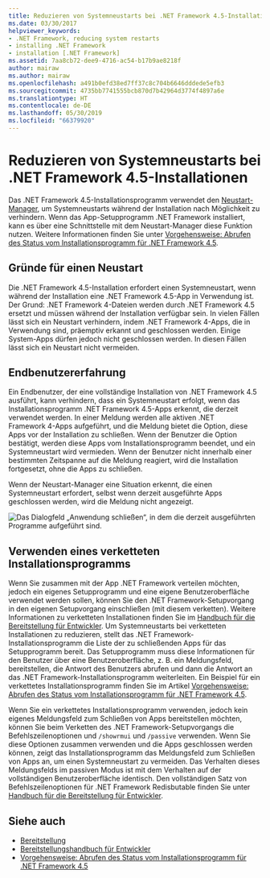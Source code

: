 ```yaml
---
title: Reduzieren von Systemneustarts bei .NET Framework 4.5-Installationen
ms.date: 03/30/2017
helpviewer_keywords:
- .NET Framework, reducing system restarts
- installing .NET Framework
- installation [.NET Framework]
ms.assetid: 7aa8cb72-dee9-4716-ac54-b17b9ae8218f
author: mairaw
ms.author: mairaw
ms.openlocfilehash: a491b0efd38ed7ff37c8c704b6646dddede5efb3
ms.sourcegitcommit: 4735bb7741555bcb870d7b42964d3774f4897a6e
ms.translationtype: HT
ms.contentlocale: de-DE
ms.lasthandoff: 05/30/2019
ms.locfileid: "66379920"
---
```

# <a name="reducing-system-restarts-during-net-framework-45-installations"></a>Reduzieren von Systemneustarts bei .NET Framework 4.5-Installationen
Das .NET Framework 4.5-Installationsprogramm verwendet den [Neustart-Manager](https://go.microsoft.com/fwlink/?LinkId=231425), um Systemneustarts während der Installation nach Möglichkeit zu verhindern. Wenn das App-Setupprogramm .NET Framework installiert, kann es über eine Schnittstelle mit dem Neustart-Manager diese Funktion nutzen. Weitere Informationen finden Sie unter [Vorgehensweise: Abrufen des Status vom Installationsprogramm für .NET Framework 4.5](../../../docs/framework/deployment/how-to-get-progress-from-the-dotnet-installer.md).  
  
## <a name="reasons-for-a-restart"></a>Gründe für einen Neustart  
 Die .NET Framework 4.5-Installation erfordert einen Systemneustart, wenn während der Installation eine .NET Framework 4.5-App in Verwendung ist. Der Grund: .NET Framework 4-Dateien werden durch .NET Framework 4.5 ersetzt und müssen während der Installation verfügbar sein. In vielen Fällen lässt sich ein Neustart verhindern, indem .NET Framework 4-Apps, die in Verwendung sind, präemptiv erkannt und geschlossen werden. Einige System-Apps dürfen jedoch nicht geschlossen werden. In diesen Fällen lässt sich ein Neustart nicht vermeiden.  
  
## <a name="end-user-experience"></a>Endbenutzererfahrung  
 Ein Endbenutzer, der eine vollständige Installation von .NET Framework 4.5 ausführt, kann verhindern, dass ein Systemneustart erfolgt, wenn das Installationsprogramm .NET Framework 4.5-Apps erkennt, die derzeit verwendet werden. In einer Meldung werden alle aktiven .NET Framework 4-Apps aufgeführt, und die Meldung bietet die Option, diese Apps vor der Installation zu schließen. Wenn der Benutzer die Option bestätigt, werden diese Apps vom Installationsprogramm beendet, und ein Systemneustart wird vermieden. Wenn der Benutzer nicht innerhalb einer bestimmten Zeitspanne auf die Meldung reagiert, wird die Installation fortgesetzt, ohne die Apps zu schließen.  
  
 Wenn der Neustart-Manager eine Situation erkennt, die einen Systemneustart erfordert, selbst wenn derzeit ausgeführte Apps geschlossen werden, wird die Meldung nicht angezeigt.  
  
 ![Das Dialogfeld „Anwendung schließen“, in dem die derzeit ausgeführten Programme aufgeführt sind.](./media/reducing-system-restarts/close-application-dialog.png)  
  
## <a name="using-a-chained-installer"></a>Verwenden eines verketteten Installationsprogramms  
 Wenn Sie zusammen mit der App .NET Framework verteilen möchten, jedoch ein eigenes Setupprogramm und eine eigene Benutzeroberfläche verwendet werden sollen, können Sie den .NET Framework-Setupvorgang in den eigenen Setupvorgang einschließen (mit diesem verketten). Weitere Informationen zu verketteten Installationen finden Sie im [Handbuch für die Bereitstellung für Entwickler](../../../docs/framework/deployment/deployment-guide-for-developers.md). Um Systemneustarts bei verketteten Installationen zu reduzieren, stellt das .NET Framework-Installationsprogramm die Liste der zu schließenden Apps für das Setupprogramm bereit. Das Setupprogramm muss diese Informationen für den Benutzer über eine Benutzeroberfläche, z. B. ein Meldungsfeld, bereitstellen, die Antwort des Benutzers abrufen und dann die Antwort an das .NET Framework-Installationsprogramm weiterleiten. Ein Beispiel für ein verkettetes Installationsprogramm finden Sie im Artikel [Vorgehensweise: Abrufen des Status vom Installationsprogramm für .NET Framework 4.5](../../../docs/framework/deployment/how-to-get-progress-from-the-dotnet-installer.md).  
  
 Wenn Sie ein verkettetes Installationsprogramm verwenden, jedoch kein eigenes Meldungsfeld zum Schließen von Apps bereitstellen möchten, können Sie beim Verketten des .NET Framework-Setupvorgangs die Befehlszeilenoptionen und `/showrmui` und `/passive` verwenden. Wenn Sie diese Optionen zusammen verwenden und die Apps geschlossen werden können, zeigt das Installationsprogramm das Meldungsfeld zum Schließen von Apps an, um einen Systemneustart zu vermeiden. Das Verhalten dieses Meldungsfelds im passiven Modus ist mit dem Verhalten auf der vollständigen Benutzeroberfläche identisch. Den vollständigen Satz von Befehlszeilenoptionen für .NET Framework Redisbutable finden Sie unter [Handbuch für die Bereitstellung für Entwickler](../../../docs/framework/deployment/deployment-guide-for-developers.md).  
  
## <a name="see-also"></a>Siehe auch

- [Bereitstellung](../../../docs/framework/deployment/index.md)
- [Bereitstellungshandbuch für Entwickler](../../../docs/framework/deployment/deployment-guide-for-developers.md)
- [Vorgehensweise: Abrufen des Status vom Installationsprogramm für .NET Framework 4.5](../../../docs/framework/deployment/how-to-get-progress-from-the-dotnet-installer.md)
